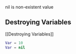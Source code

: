 nil is non-existent value


## Destroying Variables
[[Destroying Variables]]
```lua
Var = 10
Var = nil
```